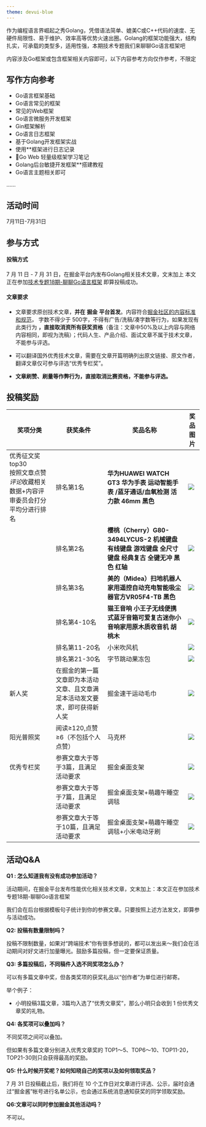 ```yaml
---
theme: devui-blue
---
```

作为编程语言界崛起之秀Golang，凭借语法简单、媲美C或C++代码的速度、无硬件局限性、易于维护、效率高等优势火速出圈。Golang的框架功能强大，结构扎实，可承载的类型多，适用性强，本期技术专题我们来聊聊Go语言框架吧

内容涉及Go框架或包含框架相关内容即可，以下内容参考方向仅作参考，不限定

## 写作方向参考

-   Go语言框架基础
-   Go语言常见的框架
-   常见的Web框架
-   Go语言微服务开发框架
-   Gin框架解析
-   Go语言日志框架
-   基于Golang开发框架实战
-   使用**框架进行日志记录
-   Go Web 轻量级框架学习笔记
-   Golang后台敏捷开发框架**搭建教程
-   Go语言主题相关即可

……

## 活动时间

7月11日-7月31日

## 参与方式

#### **投稿方式**

7 月 11 日 - 7 月 31 日，在掘金平台内发布Golang相关技术文章，文末加上 本文正在参加[技术专题18期-聊聊Go语言框架](https://juejin.cn/post/7117898969866305566)   即算投稿成功。

#### **文章要求**

-   文章要求原创技术文章，**并在** **掘金** **平台首发**。内容符合[掘金社区的内容标准和规范](https://juejin.cn/book/6844733795329900551/section/6844733795380232199)， 字数不得少于 500字，不得有广告/洗稿/凑字数等行为，如果发现有此类行为 **，直接取消资所有获奖资格**（备注：文章中50%及以上内容与网络内容相同，即视为洗稿）；代码人生、产品介绍、面试文章不属于技术文章，不能参与评选。

<!---->

-   可以翻译国外优秀技术文章，需要在文章开篇明确列出原文链接、原文作者，翻译文章仅可参与评选“优秀专栏奖”。

<!---->

-   **文章刷赞、刷量等作弊行为，直接取消比赛资格，不能参与评选。**


## 投稿奖励

| 奖项分类                                           | 获奖条件                                  | 奖品名称                                                               | 奖品图片                                                                                                                                                                                                                                                  |
| ---------------------------------------------- | ------------------------------------- | ------------------------------------------------------------------ | ----------------------------------------------------------------------------------------------------------------------------------------------------------------------------------------------------------------------------------------------------- |
| 优秀征文奖top30<br>按照文章点赞*评论*收藏相关数据+内容评审委员会打分平均分进行排名 | 排名第1名                                 | **华为HUAWEI WATCH GT3 华为手表 运动智能手表 /蓝牙通话/血氧检测 活力款 46mm 黑色**          | ![](https://p3-juejin.byteimg.com/tos-cn-i-k3u1fbpfcp/8f64478a51194ca298d505d08ab2625c~tplv-k3u1fbpfcp-zoom-1.image) |
|                                                | 排名第2名                                 | **樱桃（Cherry）G80-3494LYCUS-2 机械键盘 有线键盘 游戏键盘 全尺寸键盘 经典复古 全键无冲 黑色 红轴** | ![](https://p3-juejin.byteimg.com/tos-cn-i-k3u1fbpfcp/4cde2311687f45c1878d7ca175e2df7e~tplv-k3u1fbpfcp-zoom-1.image) |
|                                                | 排名第3名                                 | **美的（Midea）扫地机器人家用遥控自动充电智能吸尘器官方VR05F4-TB 黑色**                      | ![](https://p3-juejin.byteimg.com/tos-cn-i-k3u1fbpfcp/a3ff2ceb17784558a0ccc4f48da7cc4e~tplv-k3u1fbpfcp-zoom-1.image) |
|                                                | 排名第4-10名                              | **猫王音响 小王子无线便携式蓝牙音箱可爱复古迷你小音响家用原木质收音机 胡桃木**                         | ![](https://p3-juejin.byteimg.com/tos-cn-i-k3u1fbpfcp/53c509c2b8cf4759a92febe943ec5669~tplv-k3u1fbpfcp-zoom-1.image) |
|                                                | 排名第11-20名                             | 小米吹风机                                                              | ![](https://p3-juejin.byteimg.com/tos-cn-i-k3u1fbpfcp/58fe10ff5dfc4024bb40660a43dfba83~tplv-k3u1fbpfcp-zoom-1.image) |
|                                                | 排名第21-30名                             | 字节跳动果冻包                                                            | ![](https://p3-juejin.byteimg.com/tos-cn-i-k3u1fbpfcp/f343cb18024f48c6b4fdd57fc3cd9e1a~tplv-k3u1fbpfcp-zoom-1.image) |
| 新人奖                                            | 在掘金的第一篇文章即为本活动文章、且文章满足本活动发文要求，即可获得新人奖 | 掘金速干运动毛巾                                                           | ![](https://p3-juejin.byteimg.com/tos-cn-i-k3u1fbpfcp/52f7b233359a40e7a1584120914fae46~tplv-k3u1fbpfcp-zoom-1.image) |
| 阳光普照奖                                          | 阅读≥120,点赞≥6（不包括个人点赞）                  | 马克杯                                                                | ![](https://p3-juejin.byteimg.com/tos-cn-i-k3u1fbpfcp/2658521dd07f461486f512b4356190a9~tplv-k3u1fbpfcp-zoom-1.image) |
| 优秀专栏奖                                          | 参赛文章大于等于3篇，且满足活动要求                    | 掘金桌面支架                                                             | ![](https://p3-juejin.byteimg.com/tos-cn-i-k3u1fbpfcp/27fe35a3e592477dbd27196fbc908a1f~tplv-k3u1fbpfcp-zoom-1.image) |
|                                                | 参赛文章大于等于7篇，且满足活动要求                    | 掘金桌面支架+萌趣午睡空调毯                                                    | ![](https://p3-juejin.byteimg.com/tos-cn-i-k3u1fbpfcp/aeb0246cae374a4d88b081b66b65abb3~tplv-k3u1fbpfcp-zoom-1.image) |
|                                                | 参赛文章大于等于10篇，且满足活动要求                   | 掘金桌面支架+萌趣午睡空调毯+小米电动牙刷                                            | ![](https://p3-juejin.byteimg.com/tos-cn-i-k3u1fbpfcp/11a6a3f0e6b8472fa88fa16275f5eca8~tplv-k3u1fbpfcp-zoom-1.image)

## 活动Q&A

**Q1 : 怎么知道我有没有成功参加活动？**

活动期间，在掘金平台发布性能优化相关技术文章，文末加上：本文正在参加技术专题18期-聊聊Go语言框架

我们会在后台根据模板句子统计到你的参赛文章。只要按照上述方法发文，即算参与活动成功。

**Q2: 投稿有数量限制吗？**

投稿不限制数量，如果对“跨端技术”你有很多想说的，都可以发出来～我们会在活动期间对好文进行加量曝光。鼓励多篇投稿，但一定要保证质量。

**Q3: 多篇投稿后，不同稿件入选不同奖项怎么办？**

可以有多篇文章中奖，但各类奖项的获奖礼品以“创作者”为单位进行邮寄。

举个例子：

-   小明投稿3篇文章，3篇均入选了“优秀文章奖”，那么小明只会收到 1 份优秀文章奖的礼物。

**Q4: 各奖项可以叠加吗？**

不同奖项之间可以叠加。

但如果有多篇文章分别进入优秀文章奖的 TOP1～5、TOP6～10、TOP11-20，TOP21-30则只会获得最高的奖励。

**Q5: 什么时候开奖呢？如何知晓自己的奖项以及如何领取奖品？**

7 月 31 日投稿截止后，我们将在 10 个工作日对文章进行评选、公示，届时会通过“掘金酱”帐号进行名单公示，也会通过系统消息通知获奖的同学领取奖励。

**Q6:文章可以同时参加掘金其他活动吗？**

不可以。

